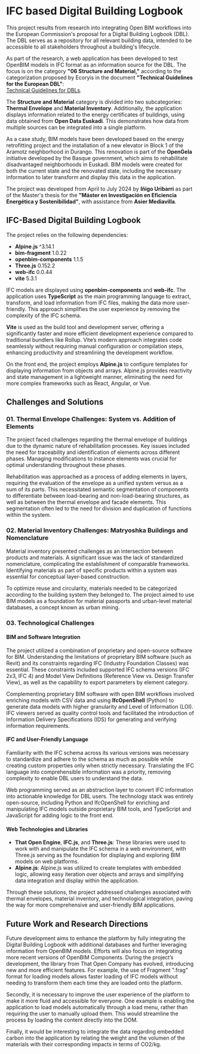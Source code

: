  # IFC based Digital Building Logbook

This project results from research into integrating Open BIM workflows into the European Commission's proposal for a Digital Building Logbook (DBL). The DBL serves as a repository for all relevant building data, intended to be accessible to all stakeholders throughout a building's lifecycle.

As part of the research, a web application has been developed to test OpenBIM models in IFC format as an information source for the DBL. The focus is on the category **"06 Structure and Material,"** according to the categorization proposed by Ecoryis in the document **"Technical Guidelines for the European DBL"**:  
[Technical Guidelines for DBLs](https://www.ecorys.com/app/uploads/2019/02/DBL-Technical-Guidelines-for-DBLs.pdf).

The **Structure and Material** category is divided into two subcategories: **Thermal Envelope** and **Material Inventory**. Additionally, the application displays information related to the energy certificates of buildings, using data obtained from **Open Data Euskadi**. This demonstrates how data from multiple sources can be integrated into a single platform.

As a case study, BIM models have been developed based on the energy retrofitting project and the installation of a new elevator in Block 1 of the Aramotz neighborhood in Durango. This renovation is part of the **OpenGela** initiative developed by the Basque government, which aims to rehabilitate disadvantaged neighborhoods in Euskadi. BIM models were created for both the current state and the renovated state, including the necessary information to later transform and display this data in the application.

The project was developed from April to July 2024 by **Iñigo Uribarri** as part of the Master's thesis for the **"Máster en Investigación en Eficiencia Energética y Sostenibilidad"**, with assistance from **Asier Mediavilla**.

## IFC-Based Digital Building Logbook

The project relies on the following dependencies:

- **Alpine.js** ^3.14.1
- **bim-fragment** 1.0.22
- **openbim-components** 1.1.5
- **Three.js** 0.152.2
- **web-ifc** 0.0.44
- **vite** 5.3.1

IFC models are displayed using **openbim-components** and **web-ifc**. The application uses **TypeScript** as the main programming language to extract, transform, and load information from IFC files, making the data more user-friendly. This approach simplifies the user experience by removing the complexity of the IFC schema.

**Vite** is used as the build tool and development server, offering a significantly faster and more efficient development experience compared to traditional bundlers like Rollup. Vite’s modern approach integrates code seamlessly without requiring manual configuration or compilation steps, enhancing productivity and streamlining the development workflow.

On the front end, the project employs **Alpine.js** to configure templates for displaying information from objects and arrays. Alpine.js provides reactivity and state management in a lightweight manner, eliminating the need for more complex frameworks such as React, Angular, or Vue.

## Challenges and Solutions

### 01. Thermal Envelope Challenges: System vs. Addition of Elements

The project faced challenges regarding the thermal envelope of buildings due to the dynamic nature of rehabilitation processes. Key issues included the need for traceability and identification of elements across different phases. Managing modifications to instance elements was crucial for optimal understanding throughout these phases.

Rehabilitation was approached as a process of adding elements in layers, requiring the evaluation of the envelope as a unified system versus as a sum of its parts. This necessitated semantic segmentation of components to differentiate between load-bearing and non-load-bearing structures, as well as between the thermal envelope and facade elements. This segmentation often led to the need for division and duplication of functions within the system.

### 02. Material Inventory Challenges: Matryoshka Buildings and Nomenclature

Material inventory presented challenges as an intersection between products and materials. A significant issue was the lack of standardized nomenclature, complicating the establishment of comparable frameworks. Identifying materials as part of specific products within a system was essential for conceptual layer-based construction.

To optimize reuse and circularity, materials needed to be categorized according to the building system they belonged to. The project aimed to use BIM models as a foundation for material passports and urban-level material databases, a concept known as urban mining.

### 03. Technological Challenges

#### BIM and Software Integration

The project utilized a combination of proprietary and open-source software for BIM. Understanding the limitations of proprietary BIM software (such as Revit) and its constraints regarding IFC (Industry Foundation Classes) was essential. These constraints included supported IFC schema versions (IFC 2x3, IFC 4) and Model View Definitions (Reference View vs. Design Transfer View), as well as the capability to export parameters by element category.

Complementing proprietary BIM software with open BIM workflows involved enriching models with CSV data and using **IfcOpenShell** (Python) to generate data models with higher granularity and Level of Information (LOI). IFC viewers served as quality control tools and facilitated the introduction of Information Delivery Specifications (IDS) for generating and verifying information requirements.

#### IFC and User-Friendly Language

Familiarity with the IFC schema across its various versions was necessary to standardize and adhere to the schema as much as possible while creating custom properties only when strictly necessary. Translating the IFC language into comprehensible information was a priority, removing complexity to enable DBL users to understand the data.

Web programming served as an abstraction layer to convert IFC information into actionable knowledge for DBL users. The technology stack was entirely open-source, including Python and IfcOpenShell for enriching and manipulating IFC models outside proprietary BIM tools, and TypeScript and JavaScript for adding logic to the front end.

#### Web Technologies and Libraries

- **That Open Engine**, **IFC.js**, and **Three.js**: These libraries were used to work with and manipulate the IFC schema in a web environment, with Three.js serving as the foundation for displaying and exploring BIM models on web platforms.
- **Alpine.js**: Alpine.js was utilized to create templates with embedded logic, allowing easy iteration over objects and arrays and simplifying data integration and display within the application.

Through these solutions, the project addressed challenges associated with thermal envelopes, material inventory, and technological integration, paving the way for more comprehensive and user-friendly BIM applications.

## Future Work and Research Directions

Future development aims to enhance the platform by fully integrating the Digital Building Logbook with additional databases and further leveraging information from OpenBIM models. Efforts will also focus on integrating more recent versions of OpenBIM Components. During the project’s development, the library from That Open Company has evolved, introducing new and more efficient features. For example, the use of Fragment ".frag" format for loading models allows faster loading of IFC models without needing to transform them each time they are loaded onto the platform. 

Secondly, it is necessary to improve the user experience of the platform to make it more fluid and accessible for everyone. One example is enabling the application to load models automatically through a load menu, rather than requiring the user to manually upload them. This would streamline the process by loading the content directly into the DOM.

Finally, it would be interesting to integrate the data regarding embedded carbon into the application by relating the weight and the volumen of the materials with their corresponding impacts in terms of CO2/kg. 